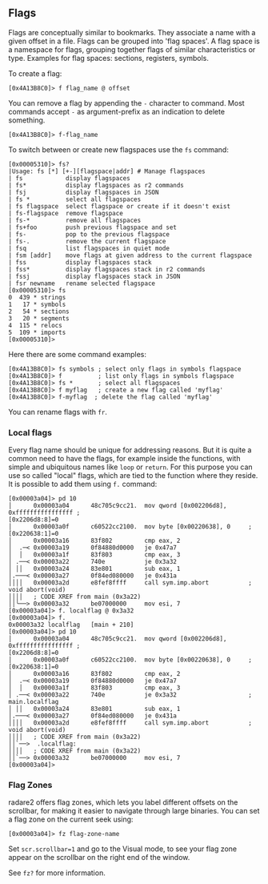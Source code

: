 ## Flags

Flags are conceptually similar to bookmarks. They associate a name with a given offset in a file. Flags can be grouped into 'flag spaces'. A flag space is a namespace for flags, grouping together flags of similar characteristics or type. Examples for flag spaces: sections, registers, symbols.

To create a flag:

```
[0x4A13B8C0]> f flag_name @ offset
```

You can remove a flag by appending the `-` character to command. Most commands accept `-` as argument-prefix as an indication to delete something.

```
[0x4A13B8C0]> f-flag_name
```

To switch between or create new flagspaces use the `fs` command:

```
[0x00005310]> fs?
|Usage: fs [*] [+-][flagspace|addr] # Manage flagspaces
| fs            display flagspaces
| fs*           display flagspaces as r2 commands
| fsj           display flagspaces in JSON
| fs *          select all flagspaces
| fs flagspace  select flagspace or create if it doesn't exist
| fs-flagspace  remove flagspace
| fs-*          remove all flagspaces
| fs+foo        push previous flagspace and set
| fs-           pop to the previous flagspace
| fs-.          remove the current flagspace
| fsq           list flagspaces in quiet mode
| fsm [addr]    move flags at given address to the current flagspace
| fss           display flagspaces stack
| fss*          display flagspaces stack in r2 commands
| fssj          display flagspaces stack in JSON
| fsr newname   rename selected flagspace
[0x00005310]> fs
0  439 * strings
1   17 * symbols
2   54 * sections
3   20 * segments
4  115 * relocs
5  109 * imports
[0x00005310]>
```

Here there are some command examples:

```
[0x4A13B8C0]> fs symbols ; select only flags in symbols flagspace
[0x4A13B8C0]> f          ; list only flags in symbols flagspace
[0x4A13B8C0]> fs *       ; select all flagspaces
[0x4A13B8C0]> f myflag   ; create a new flag called 'myflag'
[0x4A13B8C0]> f-myflag  ; delete the flag called 'myflag'
```

You can rename flags with `fr`.

### Local flags

Every flag name should be unique for addressing reasons. But it is quite a common need
to have the flags, for example inside the functions, with simple and ubiquitous names like `loop` or `return`. For this purpose you can use so called "local" flags, which are tied to the function where they reside. It is possible to add them using `f.` command:

```
[0x00003a04]> pd 10
│      0x00003a04      48c705c9cc21.  mov qword [0x002206d8], 0xffffffffffffffff ;
[0x2206d8:8]=0
│      0x00003a0f      c60522cc2100.  mov byte [0x00220638], 0     ; [0x220638:1]=0
│      0x00003a16      83f802         cmp eax, 2
│  .─< 0x00003a19      0f84880d0000   je 0x47a7
│  │   0x00003a1f      83f803         cmp eax, 3
│ .──< 0x00003a22      740e           je 0x3a32
│ ││   0x00003a24      83e801         sub eax, 1
│.───< 0x00003a27      0f84ed080000   je 0x431a
││││   0x00003a2d      e8fef8ffff     call sym.imp.abort           ; void abort(void)
││││   ; CODE XREF from main (0x3a22)
││╰──> 0x00003a32      be07000000     mov esi, 7
[0x00003a04]> f. localflag @ 0x3a32
[0x00003a04]> f.
0x00003a32 localflag   [main + 210]
[0x00003a04]> pd 10
│      0x00003a04      48c705c9cc21.  mov qword [0x002206d8], 0xffffffffffffffff ;
[0x2206d8:8]=0
│      0x00003a0f      c60522cc2100.  mov byte [0x00220638], 0     ; [0x220638:1]=0
│      0x00003a16      83f802         cmp eax, 2
│  .─< 0x00003a19      0f84880d0000   je 0x47a7
│  │   0x00003a1f      83f803         cmp eax, 3
│ .──< 0x00003a22      740e           je 0x3a32                    ; main.localflag
│ ││   0x00003a24      83e801         sub eax, 1
│.───< 0x00003a27      0f84ed080000   je 0x431a
││││   0x00003a2d      e8fef8ffff     call sym.imp.abort           ; void abort(void)
││││   ; CODE XREF from main (0x3a22)
││`──>  .localflag:
││││   ; CODE XREF from main (0x3a22)
││`──> 0x00003a32      be07000000     mov esi, 7
[0x00003a04]>
```

### Flag Zones

radare2 offers flag zones, which lets you label different offsets on the scrollbar, for making it easier to navigate through large binaries. You can set a flag zone on the current seek using:

```
[0x00003a04]> fz flag-zone-name
```

Set `scr.scrollbar=1` and go to the Visual mode, to see your flag zone appear on the scrollbar on the right end of the window.

See `fz?` for more information.